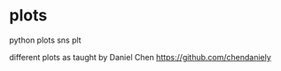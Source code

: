 # plots
python plots sns  plt

different plots as taught by Daniel Chen https://github.com/chendaniely
